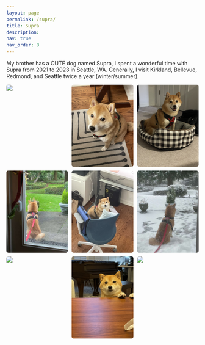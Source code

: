 ```yaml
---
layout: page
permalink: /supra/
title: Supra
description: 
nav: true
nav_order: 8
---
```


My brother has a CUTE dog named Supra, I spent a wonderful time with Supra from 2021 to 2023 in Seattle, WA. 
Generally, I visit Kirkland, Bellevue, Redmond, and Seattle twice a year (winter/summer).

<style>
    /* Style for the photo grid */
    .photo-grid {
        display: grid;
        grid-template-columns: repeat(3, 1fr); /* 3 equal columns */
        grid-gap: 10px; /* gap between grid items */
    }
    /* Style for the individual photos */
    .photo {
        width: 100%; /* Make sure photos take full width of their container */
        height: auto; /* Maintain aspect ratio */
        border-radius: 5px; /* Rounded corners */
        }
</style>
<div class="photo-grid">
    <img class="photo" src="../assets/img/supra1.jpg">
    <img class="photo" src="../assets/img/supra2.jpg">
    <img class="photo" src="../assets/img/supra6.jpg">
    <img class="photo" src="../assets/img/supra3.jpg">
    <img class="photo" src="../assets/img/supra5.jpg">
    <img class="photo" src="../assets/img/supra4.jpg">
    <img class="photo" src="../assets/img/supra7.jpg">
    <img class="photo" src="../assets/img/supra8.jpg">
    <img class="photo" src="../assets/img/supra9.jpg">
</div>

<style>
    /* body {
        display: flex;
        justify-content: center;
        align-items: center;
        flex-direction: column;
        height: 100vh;
        margin: 0;
        font-family: Arial, sans-serif;
    } */
    .container {
        display: flex;
        justify-content: space-between;
        gap: 30px;
        margin-top: 20px;
        padding: 0 20px;
        width: 100%;
        max-width: 1000px;
    }
    .counter-block {
        flex: 1;
        text-align: center;
        padding: 25px;
        border-radius: 15px;
        box-shadow: 0 6px 12px rgba(0, 0, 0, 0.1);
        transition: transform 0.2s, box-shadow 0.2s;
    }
    .counter-block:hover {
        transform: translateY(-5px);
        box-shadow: 0 15px 25px rgba(0, 0, 0, 0.2);
    }
    .icra {
        background-color: #f8d7da;
    }
    .www {
        background-color: #d0e7ff;
    }
    .iclr {
        background-color: #e2e2e2;
    }
    .title {
        font-size: 1.6em;
        margin-bottom: 15px;
        color: #333333;
        font-weight: bold;
    }
    .counter {
        font-size: 1.3em;
        color: #555555;
    }
    #startButton {
        padding: 10px 20px;
        font-size: 1.2em;
        background-color: #61dafb;
        border: none;
        border-radius: 10px;
        cursor: pointer;
        transition: background-color 0.2s;
        margin-bottom: 20px;
    }
    #startButton:hover {
        background-color: #21a1f1;
    }
</style>